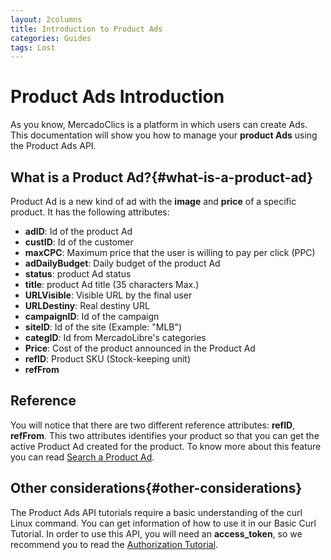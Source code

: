 ```yaml
---
layout: 2columns
title: Introduction to Product Ads
categories: Guides
tags: Lost
---
```


# Product Ads Introduction
As you know, MercadoClics is a platform in which users can create Ads. This documentation will show you how to manage your **product Ads** using the Product Ads API.
## What is a Product Ad?{#what-is-a-product-ad}
Product Ad is a new kind of ad with the **image** and **price** of a specific product. It has the following attributes:

* **adID**: Id of the product Ad
* **custID**: Id of the customer
* **maxCPC**: Maximum price that the user is willing to pay per click (PPC)
* **adDailyBudget**: Daily budget of the product Ad
* **status**: product Ad status
* **title**: product Ad title (35 characters Max.)
* **URLVisible**: Visible URL by the final user
* **URLDestiny**: Real destiny URL
* **campaignID**: Id of the campaign
* **siteID**: Id of the site (Example: "MLB")
* **categID**: Id from MercadoLibre's categories 
* **Price**: Cost of the product announced in the Product Ad
* **refID**: Product SKU (Stock-keeping unit)
* **refFrom**

## Reference
You will notice that there are two different reference attributes: **refID**, **refFrom**. This two attributes identifies your product so that you can get the active Product Ad created for the product. To know more about this feature you can read [Search a Product Ad](../searching-productAd).

## Other considerations{#other-considerations}
The Product Ads API tutorials require a basic understanding of the curl Linux command. You can get information of how to use it in our Basic Curl Tutorial.
In order to use this API, you will need an **access_token**, so we recommend you to read the [Authorization Tutorial](../authentication-and-authorization).
